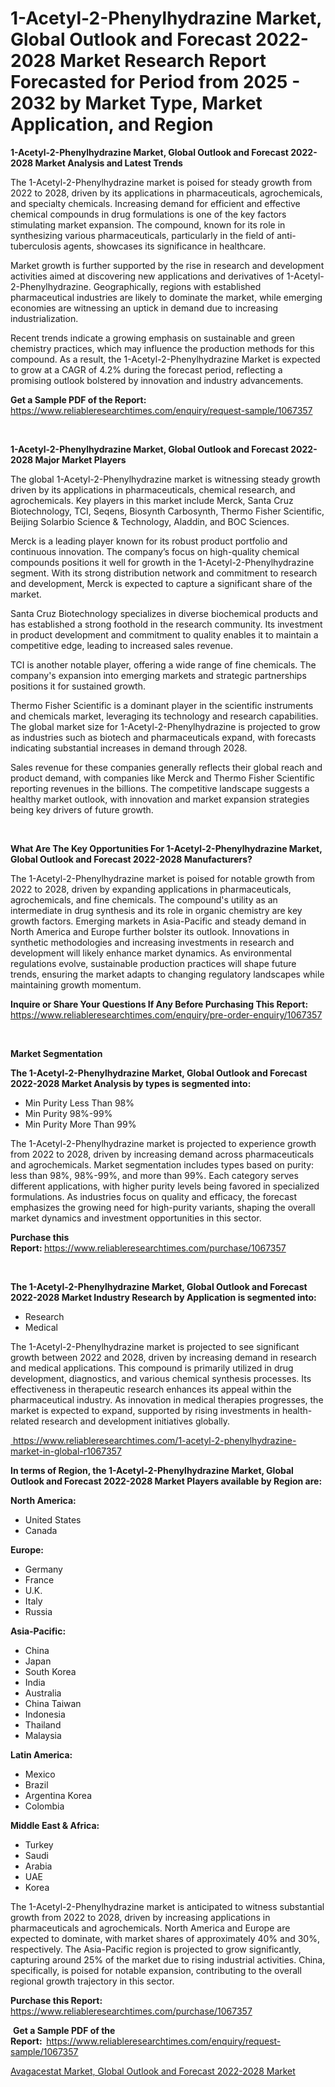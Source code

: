 <p><h1>1-Acetyl-2-Phenylhydrazine Market, Global Outlook and Forecast 2022-2028 Market Research Report Forecasted for Period from 2025 -  2032 by Market Type, Market Application, and Region</h1></p><p><strong>1-Acetyl-2-Phenylhydrazine Market, Global Outlook and Forecast 2022-2028 Market Analysis and Latest Trends</strong></p>
<p><p>The 1-Acetyl-2-Phenylhydrazine market is poised for steady growth from 2022 to 2028, driven by its applications in pharmaceuticals, agrochemicals, and specialty chemicals. Increasing demand for efficient and effective chemical compounds in drug formulations is one of the key factors stimulating market expansion. The compound, known for its role in synthesizing various pharmaceuticals, particularly in the field of anti-tuberculosis agents, showcases its significance in healthcare.</p><p>Market growth is further supported by the rise in research and development activities aimed at discovering new applications and derivatives of 1-Acetyl-2-Phenylhydrazine. Geographically, regions with established pharmaceutical industries are likely to dominate the market, while emerging economies are witnessing an uptick in demand due to increasing industrialization.</p><p>Recent trends indicate a growing emphasis on sustainable and green chemistry practices, which may influence the production methods for this compound. As a result, the 1-Acetyl-2-Phenylhydrazine Market is expected to grow at a CAGR of 4.2% during the forecast period, reflecting a promising outlook bolstered by innovation and industry advancements.</p></p>
<p><strong>Get a Sample PDF of the Report:&nbsp;</strong> <a href="https://www.reliableresearchtimes.com/enquiry/request-sample/1067357?utm_campaign=2109&utm_medium=2&utm_source=Github&utm_content=ia&utm_term=21032025&utm_id=1-acetyl-2-phenylhydrazine-market-global-outlook-and-forecast-2022-2028">https://www.reliableresearchtimes.com/enquiry/request-sample/1067357</a></p>
<p>&nbsp;</p>
<p><strong>1-Acetyl-2-Phenylhydrazine Market, Global Outlook and Forecast 2022-2028 Major Market Players</strong></p>
<p><p>The global 1-Acetyl-2-Phenylhydrazine market is witnessing steady growth driven by its applications in pharmaceuticals, chemical research, and agrochemicals. Key players in this market include Merck, Santa Cruz Biotechnology, TCI, Seqens, Biosynth Carbosynth, Thermo Fisher Scientific, Beijing Solarbio Science & Technology, Aladdin, and BOC Sciences.</p><p>Merck is a leading player known for its robust product portfolio and continuous innovation. The company’s focus on high-quality chemical compounds positions it well for growth in the 1-Acetyl-2-Phenylhydrazine segment. With its strong distribution network and commitment to research and development, Merck is expected to capture a significant share of the market.</p><p>Santa Cruz Biotechnology specializes in diverse biochemical products and has established a strong foothold in the research community. Its investment in product development and commitment to quality enables it to maintain a competitive edge, leading to increased sales revenue.</p><p>TCI is another notable player, offering a wide range of fine chemicals. The company's expansion into emerging markets and strategic partnerships positions it for sustained growth. </p><p>Thermo Fisher Scientific is a dominant player in the scientific instruments and chemicals market, leveraging its technology and research capabilities. The global market size for 1-Acetyl-2-Phenylhydrazine is projected to grow as industries such as biotech and pharmaceuticals expand, with forecasts indicating substantial increases in demand through 2028.</p><p>Sales revenue for these companies generally reflects their global reach and product demand, with companies like Merck and Thermo Fisher Scientific reporting revenues in the billions. The competitive landscape suggests a healthy market outlook, with innovation and market expansion strategies being key drivers of future growth.</p></p>
<p>&nbsp;</p>
<p><strong>What Are The Key Opportunities For 1-Acetyl-2-Phenylhydrazine Market, Global Outlook and Forecast 2022-2028 Manufacturers?</strong></p>
<p><p>The 1-Acetyl-2-Phenylhydrazine market is poised for notable growth from 2022 to 2028, driven by expanding applications in pharmaceuticals, agrochemicals, and fine chemicals. The compound's utility as an intermediate in drug synthesis and its role in organic chemistry are key growth factors. Emerging markets in Asia-Pacific and steady demand in North America and Europe further bolster its outlook. Innovations in synthetic methodologies and increasing investments in research and development will likely enhance market dynamics. As environmental regulations evolve, sustainable production practices will shape future trends, ensuring the market adapts to changing regulatory landscapes while maintaining growth momentum.</p></p>
<p><strong>Inquire or Share Your Questions If Any Before Purchasing This Report:</strong> <a href="https://www.reliableresearchtimes.com/enquiry/pre-order-enquiry/1067357?utm_campaign=2109&utm_medium=2&utm_source=Github&utm_content=ia&utm_term=21032025&utm_id=1-acetyl-2-phenylhydrazine-market-global-outlook-and-forecast-2022-2028">https://www.reliableresearchtimes.com/enquiry/pre-order-enquiry/1067357</a></p>
<p>&nbsp;</p>
<p><strong>Market Segmentation</strong></p>
<p><strong>The 1-Acetyl-2-Phenylhydrazine Market, Global Outlook and Forecast 2022-2028 Market Analysis by types is segmented into:</strong></p>
<p><ul><li>Min Purity Less Than 98%</li><li>Min Purity 98%-99%</li><li>Min Purity More Than 99%</li></ul></p>
<p><p>The 1-Acetyl-2-Phenylhydrazine market is projected to experience growth from 2022 to 2028, driven by increasing demand across pharmaceuticals and agrochemicals. Market segmentation includes types based on purity: less than 98%, 98%-99%, and more than 99%. Each category serves different applications, with higher purity levels being favored in specialized formulations. As industries focus on quality and efficacy, the forecast emphasizes the growing need for high-purity variants, shaping the overall market dynamics and investment opportunities in this sector.</p></p>
<p><strong>Purchase this Report:&nbsp;</strong><a href="https://www.reliableresearchtimes.com/purchase/1067357?utm_campaign=2109&utm_medium=2&utm_source=Github&utm_content=ia&utm_term=21032025&utm_id=1-acetyl-2-phenylhydrazine-market-global-outlook-and-forecast-2022-2028">https://www.reliableresearchtimes.com/purchase/1067357</a></p>
<p>&nbsp;</p>
<p><strong>The 1-Acetyl-2-Phenylhydrazine Market, Global Outlook and Forecast 2022-2028 Market Industry Research by Application is segmented into:</strong></p>
<p><ul><li>Research</li><li>Medical</li></ul></p>
<p><p>The 1-Acetyl-2-Phenylhydrazine market is projected to see significant growth between 2022 and 2028, driven by increasing demand in research and medical applications. This compound is primarily utilized in drug development, diagnostics, and various chemical synthesis processes. Its effectiveness in therapeutic research enhances its appeal within the pharmaceutical industry. As innovation in medical therapies progresses, the market is expected to expand, supported by rising investments in health-related research and development initiatives globally.</p></p>
<p><a href="https://www.reliableresearchtimes.com/1-acetyl-2-phenylhydrazine-market-in-global-r1067357?utm_campaign=2109&utm_medium=2&utm_source=Github&utm_content=ia&utm_term=21032025&utm_id=1-acetyl-2-phenylhydrazine-market-global-outlook-and-forecast-2022-2028">&nbsp;https://www.reliableresearchtimes.com/1-acetyl-2-phenylhydrazine-market-in-global-r1067357</a></p>
<p><strong>In terms of Region, the 1-Acetyl-2-Phenylhydrazine Market, Global Outlook and Forecast 2022-2028 Market Players available by Region are:</strong></p>
<p>
    <p> <strong> North America: </strong>
        <ul>
            <li>United States</li>
            <li>Canada</li>
        </ul>
        </p> 
    <p> <strong> Europe: </strong>
        <ul>
            <li>Germany</li>
            <li>France</li>
            <li>U.K.</li>
            <li>Italy</li>
            <li>Russia</li>
        </ul>
        </p> 
    <p> <strong> Asia-Pacific: </strong>
        <ul>
            <li>China</li>
            <li>Japan</li>
            <li>South Korea</li>
            <li>India</li>
            <li>Australia</li>
            <li>China Taiwan</li>
            <li>Indonesia</li>
            <li>Thailand</li>
            <li>Malaysia</li>
        </ul>
        </p> 
    <p> <strong> Latin America: </strong>
        <ul>
            <li>Mexico</li>
            <li>Brazil</li>
            <li>Argentina Korea</li>
            <li>Colombia</li>
        </ul>
        </p> 
    <p> <strong> Middle East & Africa: </strong>
        <ul>
            <li>Turkey</li>
            <li>Saudi</li>
            <li>Arabia</li>
            <li>UAE</li>
            <li>Korea</li>
        </ul>
    </p>
    </p>
<p><p>The 1-Acetyl-2-Phenylhydrazine market is anticipated to witness substantial growth from 2022 to 2028, driven by increasing applications in pharmaceuticals and agrochemicals. North America and Europe are expected to dominate, with market shares of approximately 40% and 30%, respectively. The Asia-Pacific region is projected to grow significantly, capturing around 25% of the market due to rising industrial activities. China, specifically, is poised for notable expansion, contributing to the overall regional growth trajectory in this sector.</p></p>
<p><strong>Purchase this Report: </strong><a href="https://www.reliableresearchtimes.com/purchase/1067357?utm_campaign=2109&utm_medium=2&utm_source=Github&utm_content=ia&utm_term=21032025&utm_id=1-acetyl-2-phenylhydrazine-market-global-outlook-and-forecast-2022-2028">https://www.reliableresearchtimes.com/purchase/1067357</a></p>
<p>&nbsp;<strong>Get a Sample PDF of the Report:&nbsp;&nbsp;</strong><a href="https://www.reliableresearchtimes.com/enquiry/request-sample/1067357?utm_campaign=2109&utm_medium=2&utm_source=Github&utm_content=ia&utm_term=21032025&utm_id=1-acetyl-2-phenylhydrazine-market-global-outlook-and-forecast-2022-2028">https://www.reliableresearchtimes.com/enquiry/request-sample/1067357</a></p>
<p><strong></strong></p>
<p><p><a href="https://github.com/juniordelafrance/Market-Research-Report-List-5/blob/main/avagacestat-market-global-outlook-and-forecast-2022-2028-market.md?utm_campaign=2109&utm_medium=2&utm_source=Github&utm_content=ia&utm_term=21032025&utm_id=1-acetyl-2-phenylhydrazine-market-global-outlook-and-forecast-2022-2028">Avagacestat Market, Global Outlook and Forecast 2022-2028 Market</a></p></p>
